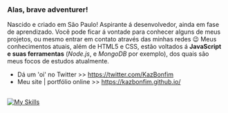 ### Alas, brave adventurer!
Nascido e criado em São Paulo! Aspirante á desenvolvedor, ainda em fase de aprendizado. Você pode ficar á vontade para conhecer alguns de meus projetos, ou mesmo entrar em contato através das minhas redes 😉
Meus conhecimentos atuais, além de HTML5 e CSS, estão voltados á **JavaScript e suas ferramentas** (*Node.js*, e *MongoDB* por exemplo), dos quais são meus focos de estudos atualmente.

* Dá um 'oi' no Twitter >> https://twitter.com/KazBonfim
* Meu site | portfólio online >> https://kazbonfim.github.io/

##
[![My Skills](https://skillicons.dev/icons?i=js,nodejs,html,css,github)](https://skillicons.dev)
